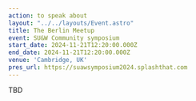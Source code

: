 ```yaml
---
action: to speak about
layout: "../../layouts/Event.astro"
title: The Berlin Meetup
event: SU&W Community symposium
start_date: 2024-11-21T12:20:00.000Z
end_date: 2024-11-21T12:20:00.000Z
venue: 'Cambridge, UK'
pres_url: https://suawsymposium2024.splashthat.com
---
```


TBD